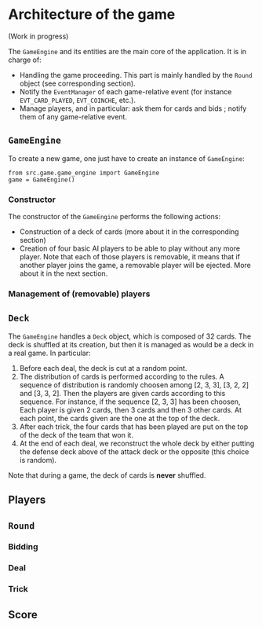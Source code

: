 # Architecture of the game

(Work in progress)

The `GameEngine` and its entities are the main core of the application. It is 
in charge of:

* Handling the game proceeding. This part is mainly handled by the `Round` object (see 
corresponding section).
* Notify the `EventManager` of each game-relative event (for instance `EVT_CARD_PLAYED`, 
`EVT_COINCHE`, etc.).
* Manage players, and in particular: ask them for cards and bids ; notify them of any
game-relative event.

## `GameEngine`

To create a new game, one just have to create an instance of `GameEngine`:
```
from src.game.game_engine import GameEngine
game = GameEngine()
```

### Constructor

The constructor of the `GameEngine` performs the following actions:

* Construction of a deck of cards (more about it in the corresponding section)
* Creation of four basic AI players to be able to play without any more player. Note that
each of those players is removable, it means that if another player joins the game, 
a removable player will be ejected. More about it in the next section.

### Management of (removable) players



## `Deck`
The `GameEngine` handles a `Deck` object, which is composed of 32 cards. The deck is 
shuffled at its creation, but then it is managed as would be a deck in a real game.
In particular:

1. Before each deal, the deck is cut at a random point.
1. The distribution of cards is performed according to the rules. A sequence 
of distribution is randomly choosen among [2, 3, 3], [3, 2, 2] and [3, 3, 2].
Then the players are given cards according to this sequence. For instance, if
the sequence [2, 3, 3] has been choosen, Each player is given 2 cards, then 3 cards
and then 3 other cards. At each point, the cards given are the one at the top of the deck. 
1. After each trick, the four cards that has been played are put on the top of the
deck of the team that won it.
1. At the end of each deal, we reconstruct the whole deck by either putting the defense
deck above of the attack deck or the opposite (this choice is random).

Note that during a game, the deck of cards is **never** shuffled.

## Players

## `Round`

### Bidding

### Deal

### Trick

## Score


